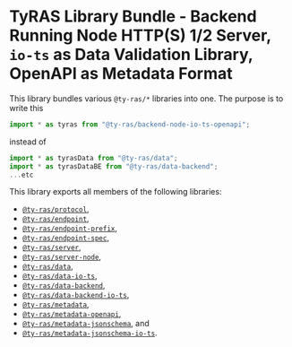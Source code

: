 # TyRAS Library Bundle - Backend Running Node HTTP(S) 1/2 Server, `io-ts` as Data Validation Library, OpenAPI as Metadata Format

This library bundles various `@ty-ras/*` libraries into one.
The purpose is to write this
```ts
import * as tyras from "@ty-ras/backend-node-io-ts-openapi";
```
instead of
```ts
import * as tyrasData from "@ty-ras/data";
import * as tyrasDataBE from "@ty-ras/data-backend";
...etc
```

This library exports all members of the following libraries:
- [`@ty-ras/protocol`](https://npmjs.com/package/@ty-ras/protocol),
- [`@ty-ras/endpoint`](https://npmjs.com/package/@ty-ras/endpoint),
- [`@ty-ras/endpoint-prefix`](https://npmjs.com/package/@ty-ras/endpoint-prefix),
- [`@ty-ras/endpoint-spec`](https://npmjs.com/package/@ty-ras/endpoint-spec),
- [`@ty-ras/server`](https://npmjs.com/package/@ty-ras/server),
- [`@ty-ras/server-node`](https://npmjs.com/package/@ty-ras/server-node),
- [`@ty-ras/data`](https://npmjs.com/package/@ty-ras/data),
- [`@ty-ras/data-io-ts`](https://npmjs.com/package/@ty-ras/data-io-ts),
- [`@ty-ras/data-backend`](https://npmjs.com/package/@ty-ras/data-backend),
- [`@ty-ras/data-backend-io-ts`](https://npmjs.com/package/@ty-ras/data-backend-io-ts),
- [`@ty-ras/metadata`](https://npmjs.com/package/@ty-ras/metadata),
- [`@ty-ras/metadata-openapi`](https://npmjs.com/package/@ty-ras/metadata-openapi),
- [`@ty-ras/metadata-jsonschema`](https://npmjs.com/package/@ty-ras/metadata-jsonschema`), and
- [`@ty-ras/metadata-jsonschema-io-ts`](https://npmjs.com/package/@ty-ras/metadata-jsonschema-io-ts).
